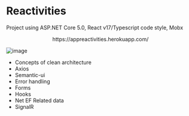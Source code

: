 # Reactivities

Project using ASP.NET Core 5.0, React v17/Typescript code style, Mobx

<center>https://appreactivities.herokuapp.com/</center>

![image](https://user-images.githubusercontent.com/14133479/156020332-de6b8e67-40ba-487a-a5ab-b6455507374c.png)

* Concepts of clean architecture
* Axios
* Semantic-ui
* Error handling
* Forms
* Hooks
* Net EF Related data
* SignalR
